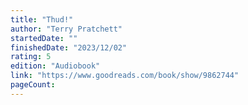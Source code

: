 ```yaml
---
title: "Thud!"
author: "Terry Pratchett"
startedDate: ""
finishedDate: "2023/12/02"
rating: 5
edition: "Audiobook"
link: "https://www.goodreads.com/book/show/9862744"
pageCount: 
---
```



